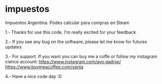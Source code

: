 # impuestos
Impuestos Argentina. Podes calcular para compras en Steam

1.- Thanks for use this code. I'm really excited for your feedback

2.- If you see any bug on the software, please let me know for futures updates

3.- For support. If you want you can buy me a coffe or follow my instagram cience account: https://www.instagram.com/avo.gadrox/ https://www.buymeacoffee.com/santa

4.- Have a nice code day :D
